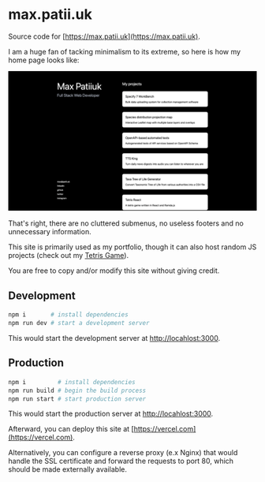 # max.patii.uk

Source code for [https://max.patii.uk](https://max.patii.uk).

I am a huge fan of tacking minimalism to its extreme, so here is how my home
page looks like:

![Main Page](./docs/src/mainPage.png)

That's right, there are no cluttered submenus, no useless footers and no
unnecessary information.

This site is primarily used as my portfolio, though it can also host random JS
projects (check out my [Tetris Game](https://max.patii.uk/projects/tetris)).

You are free to copy and/or modify this site without giving credit.

## Development

```zsh
npm i       # install dependencies
npm run dev # start a development server
```

This would start the development server at
[http://locahlost:3000](http://locahlost:3000).

## Production

```zsh
npm i         # install dependencies
npm run build # begin the build process
npm run start # start production server
```

This would start the production server at
[http://locahlost:3000](http://locahlost:3000).

Afterward, you can deploy this site at [https://vercel.com](https://vercel.com).

Alternatively, you can configure a reverse proxy (e.x Nginx) that would handle
the SSL certificate and forward the requests to port 80, which should be made
externally available.
